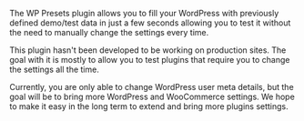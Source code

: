 The WP Presets plugin allows you to fill your WordPress with previously defined demo/test data in just a few seconds allowing you to test it without the need to manually change the settings every time.

This plugin hasn't been developed to be working on production sites. The goal with it is mostly to allow you to test plugins that require you to change the settings all the time.

Currently, you are only able to change WordPress user meta details, but the goal will be to bring more WordPress and WooCommerce settings. We hope to make it easy in the long term to extend and bring more plugins settings.
